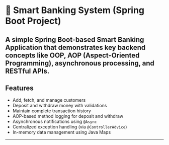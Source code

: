# 🏦 Smart Banking System (Spring Boot Project)

A simple **Spring Boot-based Smart Banking Application** that demonstrates key backend concepts like OOP, AOP (Aspect-Oriented Programming), asynchronous processing, and RESTful APIs.
---

##  Features

-  Add, fetch, and manage customers  
-  Deposit and withdraw money with validations  
-  Maintain complete transaction history  
-  AOP-based method logging for deposit and withdraw  
-  Asynchronous notifications using `@Async`  
-  Centralized exception handling (via `@ControllerAdvice`)  
-  In-memory data management using Java Maps  

---

##  

